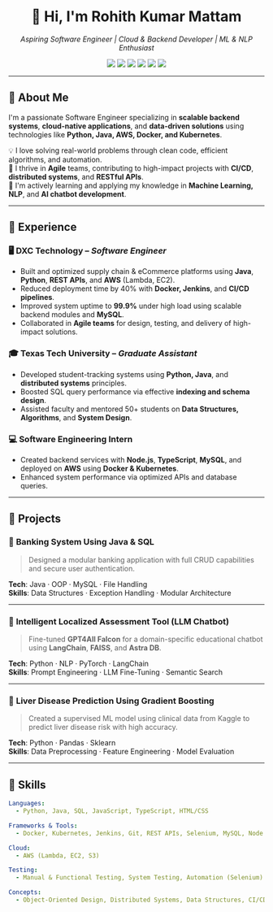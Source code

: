 <h1 align="center">👋 Hi, I'm Rohith Kumar Mattam</h1>

<p align="center">
  <em>Aspiring Software Engineer | Cloud & Backend Developer | ML & NLP Enthusiast</em>
</p>

<p align="center">
  <img src="https://img.shields.io/badge/Python-3776AB?style=for-the-badge&logo=python&logoColor=white"/>
  <img src="https://img.shields.io/badge/Java-007396?style=for-the-badge&logo=java&logoColor=white"/>
  <img src="https://img.shields.io/badge/AWS-FF9900?style=for-the-badge&logo=amazonaws&logoColor=white"/>
  <img src="https://img.shields.io/badge/Docker-2496ED?style=for-the-badge&logo=docker&logoColor=white"/>
  <img src="https://img.shields.io/badge/Kubernetes-326CE5?style=for-the-badge&logo=kubernetes&logoColor=white"/>
  <img src="https://img.shields.io/badge/SQL-003B57?style=for-the-badge&logo=postgresql&logoColor=white"/>
</p>

---

## 🚀 About Me

I'm a passionate Software Engineer specializing in **scalable backend systems**, **cloud-native applications**, and **data-driven solutions** using technologies like **Python, Java, AWS, Docker, and Kubernetes**.

💡 I love solving real-world problems through clean code, efficient algorithms, and automation.  
🔁 I thrive in **Agile** teams, contributing to high-impact projects with **CI/CD**, **distributed systems**, and **RESTful APIs**.  
🧠 I'm actively learning and applying my knowledge in **Machine Learning, NLP**, and **AI chatbot development**.

---

## 💼 Experience

### 🖥️ DXC Technology – *Software Engineer*
- Built and optimized supply chain & eCommerce platforms using **Java**, **Python**, **REST APIs**, and **AWS** (Lambda, EC2).
- Reduced deployment time by 40% with **Docker, Jenkins**, and **CI/CD pipelines**.
- Improved system uptime to **99.9%** under high load using scalable backend modules and **MySQL**.
- Collaborated in **Agile teams** for design, testing, and delivery of high-impact solutions.

### 🎓 Texas Tech University – *Graduate Assistant*
- Developed student-tracking systems using **Python, Java**, and **distributed systems** principles.
- Boosted SQL query performance via effective **indexing and schema design**.
- Assisted faculty and mentored 50+ students on **Data Structures, Algorithms**, and **System Design**.

### 💻 Software Engineering Intern
- Created backend services with **Node.js**, **TypeScript**, **MySQL**, and deployed on **AWS** using **Docker & Kubernetes**.
- Enhanced system performance via optimized APIs and database queries.

---

## 📂 Projects

### 🏦 **Banking System Using Java & SQL**
> Designed a modular banking application with full CRUD capabilities and secure user authentication.

**Tech**: Java · OOP · MySQL · File Handling  
**Skills**: Data Structures · Exception Handling · Modular Architecture

---

### 🧠 **Intelligent Localized Assessment Tool (LLM Chatbot)**
> Fine-tuned **GPT4All Falcon** for a domain-specific educational chatbot using **LangChain**, **FAISS**, and **Astra DB**.

**Tech**: Python · NLP · PyTorch · LangChain  
**Skills**: Prompt Engineering · LLM Fine-Tuning · Semantic Search

---

### 🧪 **Liver Disease Prediction Using Gradient Boosting**
> Created a supervised ML model using clinical data from Kaggle to predict liver disease risk with high accuracy.

**Tech**: Python · Pandas · Sklearn  
**Skills**: Data Preprocessing · Feature Engineering · Model Evaluation

---

## 🧰 Skills

```yaml
Languages:
  - Python, Java, SQL, JavaScript, TypeScript, HTML/CSS

Frameworks & Tools:
  - Docker, Kubernetes, Jenkins, Git, REST APIs, Selenium, MySQL, Node.js

Cloud:
  - AWS (Lambda, EC2, S3)

Testing:
  - Manual & Functional Testing, System Testing, Automation (Selenium)

Concepts:
  - Object-Oriented Design, Distributed Systems, Data Structures, CI/CD, Agile, ML/NLP
